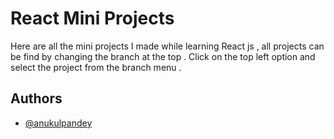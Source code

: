# React Mini Projects

Here are all the mini projects I made while learning React js , all projects can be find by changing the branch at the top .
Click on the top left option and select the project from the branch menu . 
## Authors

- [@anukulpandey](https://www.github.com/anukulpandey)

  
